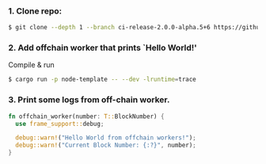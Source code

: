 ### 1. Clone repo:
```bash
$ git clone --depth 1 --branch ci-release-2.0.0-alpha.5+6 https://github.com/paritytech/substrate
```

### 2. Add offchain worker that prints `Hello World!'
Compile & run
```bash
$ cargo run -p node-template -- --dev -lruntime=trace
```

### 3. Print some logs from off-chain worker.
```rust
fn offchain_worker(number: T::BlockNumber) {
  use frame_support::debug;

  debug::warn!("Hello World from offchain workers!");
  debug::warn!("Current Block Number: {:?}", number);
}
```
